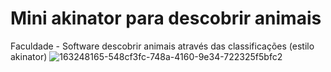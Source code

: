 # Mini akinator para descobrir animais
Faculdade - Software descobrir animais através das classificações (estilo akinator)
![163248165-548cf3fc-748a-4160-9e34-722325f5bfc2](https://user-images.githubusercontent.com/67766992/163719964-62098d2c-273e-434d-bb72-4bcacfb0e24e.png)
